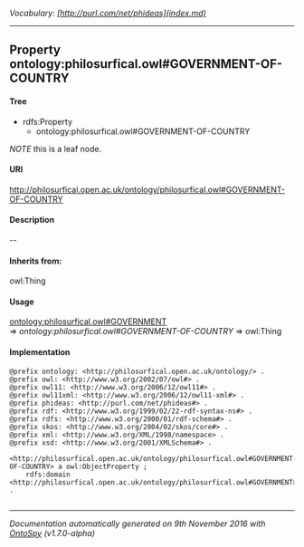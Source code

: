 _Vocabulary: [http://purl.com/net/phideas](index.md)_ 

---	
	




    


## Property ontology:philosurfical.owl#GOVERNMENT-OF-COUNTRY


#### Tree

* rdfs:Property
    * ontology:philosurfical.owl#GOVERNMENT-OF-COUNTRY





*NOTE* this is a leaf node.


#### URI
http://philosurfical.open.ac.uk/ontology/philosurfical.owl#GOVERNMENT-OF-COUNTRY

#### Description
--


#### Inherits from:
owl:Thing



#### Usage


[ontology:philosurfical.owl#GOVERNMENT](class-ontologyphilosurficalowlgovernment.md) 
=&gt;&nbsp;_ontology:philosurfical.owl#GOVERNMENT-OF-COUNTRY_&nbsp;=&gt;&nbsp;owl:Thing

#### Implementation
```
@prefix ontology: <http://philosurfical.open.ac.uk/ontology/> .
@prefix owl: <http://www.w3.org/2002/07/owl#> .
@prefix owl11: <http://www.w3.org/2006/12/owl11#> .
@prefix owl11xml: <http://www.w3.org/2006/12/owl11-xml#> .
@prefix phideas: <http://purl.com/net/phideas#> .
@prefix rdf: <http://www.w3.org/1999/02/22-rdf-syntax-ns#> .
@prefix rdfs: <http://www.w3.org/2000/01/rdf-schema#> .
@prefix skos: <http://www.w3.org/2004/02/skos/core#> .
@prefix xml: <http://www.w3.org/XML/1998/namespace> .
@prefix xsd: <http://www.w3.org/2001/XMLSchema#> .

<http://philosurfical.open.ac.uk/ontology/philosurfical.owl#GOVERNMENT-OF-COUNTRY> a owl:ObjectProperty ;
    rdfs:domain <http://philosurfical.open.ac.uk/ontology/philosurfical.owl#GOVERNMENT> .


```










---

_Documentation automatically generated on 9th November 2016 with [OntoSpy](http://ontospy.readthedocs.org/ "Open") (v1.7.0-alpha)_